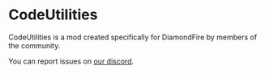 # CodeUtilities
CodeUtilities is a mod created specifically for DiamondFire by members of the community.

You can report issues on [our discord](https://discord.gg/gA5KJEtmJ6).
